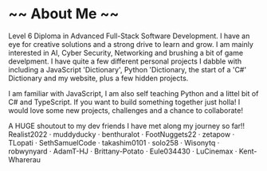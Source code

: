 # ~~ About Me ~~

Level 6 Diploma in Advanced Full-Stack Software Development. I have an eye for creative solutions and a strong drive to learn and grow. I am mainly interested in AI, Cyber Security, Networking and brushing a bit of game develpment. I have quite a few different personal projects I dabble with including a JavaScript 'Dictionary', Python 'Dictionary, the start of a 'C#' Dictionary and my website, plus a few hidden projects.

I am familiar with JavaScript, I am also self teaching Python and a littel bit of C# and TypeScript. If you want to build something together just holla! I would love some new projects, challenges and a chance to collaborate!


A HUGE shoutout to my dev friends I have met along my journey so far!! Realist2022 · muddyducky · benthuralot · FootNuggets22 · zetapow · TLopati · SethSamuelCode · takashim0101 · solo258 · Wisonytq · robwynyard · AdamT-HJ · Brittany-Potato · Eule034430 · LuCinemax · Kent-Wharerau
